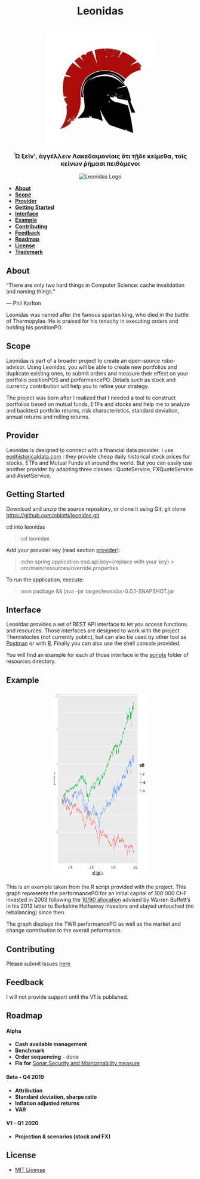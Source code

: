 <div id="leo" align="center"><h1> Leonidas </h1>
</div>
<div id="leonidas-logo" align="center">
    <br />
    <img src="https://github.com/nblotti/leonidas/blob/master/src/main/resources/leonidas.png?sanitize=true" alt="Leonidas Logo" width="300"/>
    <h3>Ὦ ξεῖν', ἀγγέλλειν Λακεδαιμονίοις ὅτι τῇδε
κείμεθα, τοῖς κείνων ῥήμασι πειθόμενοι
</h3>
</div>

<div id="badges" align="center">
        <img src="https://travis-ci.org/nblotti/leonidas.svg?branch=master" alt="Leonidas Logo"/>
</div>

<div style='margin:0 auto;width:80%;'>

</div>

- [**About**](#about)
- [**Scope**](#scope)
- [**Provider**](#provider)
- [**Getting Started**](#getting-started)
- [**Interface**](#interface)
- [**Example**](#example)
- [**Contributing**](#contributing)
- [**Feedback**](#feedback)
- [**Roadmap**](#roadmap)
- [**License**](#license)
- [**Trademark**](#trademark)

## About


“There are only two hard things in Computer Science: cache invalidation and naming things.”

— Phil Karlton

Leonidas was named after the famous spartan king, who died in the battle of Thermopylae.  He is praised for his tenacity in executing orders and holding his positionPO.
## Scope

Leonidas is part of a broader project to create an open-source robo-advisor. Using Leonidas, you will be able to create new portfolios and duplicate existing ones, to submit orders and measure their effect on your portfolio positionPOS and performancePO. Details such as stock and currency contribution will help you to refine your strategy. 

The project was born after I realized that I needed a tool to construct portfolios based on mutual funds, ETFs and stocks and help me to analyze and backtest portfolio returns, risk characteristics, standard deviation, annual returns and rolling returns. 

## Provider

Leonidas is designed to connect with a financial data provider. I use [eodhistoricaldata.com](https://eodhistoricaldata.com/) : they provide cheap daily historical stock prices for stocks, ETFs and Mutual Funds all around the world. But you can easily  use another provider by adapting three classes : QuoteService, FXQuoteService and AssetService.

## Getting Started

Download and unzip the source repository, or clone it using Git: git clone https://github.com/nblotti/leonidas.git

cd into leonidas

<blockquote>
cd leonidas

</blockquote>

Add your provider key (read section [provider](#provider)):
<blockquote>
echo spring.application.eod.api.key={replace with your key} > src/main/resources/override.properties
</blockquote>

To run the application, execute:
<blockquote>
mvn package && java -jar target/leonidas-0.0.1-SNAPSHOT.jar
</blockquote>


## Interface

Leonidas provides a set of REST API interface to let you access functions and resources. Those interfaces are designed to work with the project Themistocles (not currently public), but can also be used by other tool as [Postman](https://www.getpostman.com/) or with [R](https://www.r-project.org/). 
Finally you can also use the shell console provided. 

You will find an example for each of those interface in the [scripts](https://github.com/nblotti/leonidas/tree/master/src/main/resources/scripts) folder of resources directory.

## Example

<img src="https://github.com/nblotti/leonidas/blob/master/src/main/resources/15YwBuffet.png" alt="15Y" height="500" width="1200" style="display: block;margin-left: auto;margin-right: auto;width: 50%;"/>

This is an example taken from the R script provided with the project. This graph represents the performancePO for an initial capital of 100'000 CHF invested in 2003 following the [10/90 allocation](https://www.investopedia.com/articles/personal-finance/121815/buffetts-9010-assetPO-allocation-sound.asp) advised by Warren Buffett’s in his 2013 letter to Berkshire Hathaway investors and stayed untouched (no rebalancing) since then. 

The graph displays the TWR performancePO as well as the market and change contribution to the overall peformance.


## Contributing

Please submit issues [here](https://github.com/nblotti/leonidas/issues)


## Feedback

I will not provide support until the V1 is published. 

## Roadmap

<h4>Alpha</h4>

 - __Cash available management__
 - __Benchmark__
 - __Order sequencing__ - done
 - __Fix for__ [Sonar Security and Maintainability measure](https://sonarcloud.io/dashboard?id=nblotti_leonidas)
 
 <h4>Beta - Q4 2019</h4>
 
 - __Attribution__
 - __Standard deviation, sharpe ratio__
 - __Inflation adjusted returns__
 - __VAR__
 
 <h4>V1 - Q1 2020</h4>
 
 - __Projection & scenarios (stock and FX)__


## License

- [MIT License](LICENSE)


